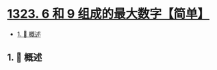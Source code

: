 # [1323. 6 和 9 组成的最大数字【简单】](https://github.com/tnotesjs/TNotes.leetcode/tree/main/notes/1323.%206%20%E5%92%8C%209%20%E7%BB%84%E6%88%90%E7%9A%84%E6%9C%80%E5%A4%A7%E6%95%B0%E5%AD%97%E3%80%90%E7%AE%80%E5%8D%95%E3%80%91)

<!-- region:toc -->

- [1. 📝 概述](#1--概述)

<!-- endregion:toc -->

## 1. 📝 概述
